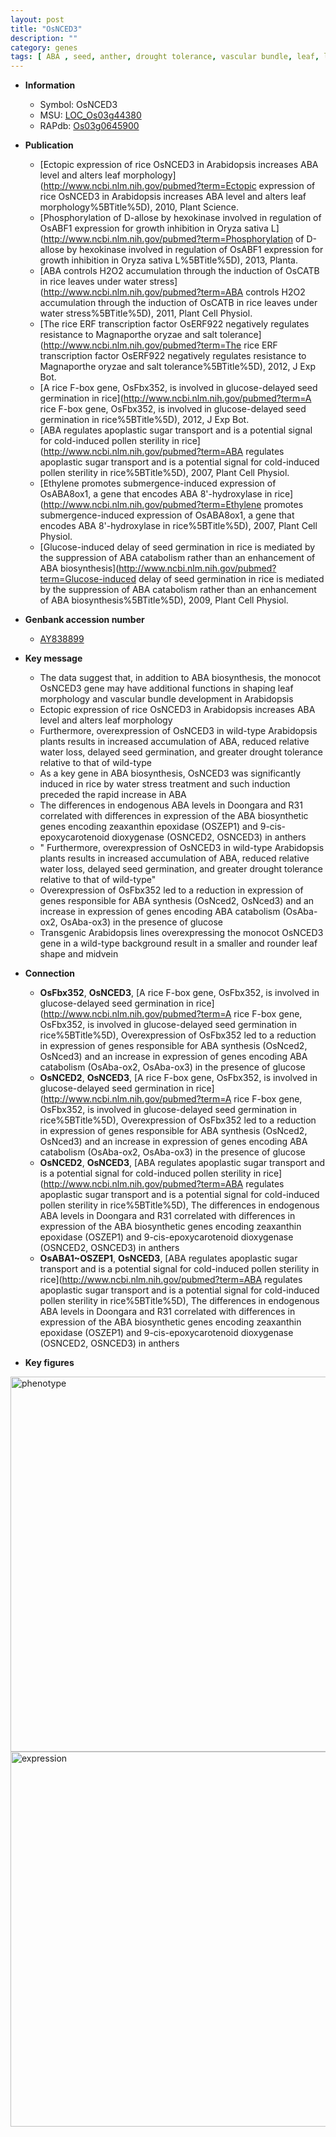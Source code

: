 ```yaml
---
layout: post
title: "OsNCED3"
description: ""
category: genes
tags: [ ABA , seed, anther, drought tolerance, vascular bundle, leaf, leaf shape, seed germination, drought]
---
```


* **Information**  
    + Symbol: OsNCED3  
    + MSU: [LOC_Os03g44380](http://rice.plantbiology.msu.edu/cgi-bin/ORF_infopage.cgi?orf=LOC_Os03g44380)  
    + RAPdb: [Os03g0645900](http://rapdb.dna.affrc.go.jp/viewer/gbrowse_details/irgsp1?name=Os03g0645900)  

* **Publication**  
    + [Ectopic expression of rice OsNCED3 in Arabidopsis increases ABA level and alters leaf morphology](http://www.ncbi.nlm.nih.gov/pubmed?term=Ectopic expression of rice OsNCED3 in Arabidopsis increases ABA level and alters leaf morphology%5BTitle%5D), 2010, Plant Science.
    + [Phosphorylation of D-allose by hexokinase involved in regulation of OsABF1 expression for growth inhibition in Oryza sativa L](http://www.ncbi.nlm.nih.gov/pubmed?term=Phosphorylation of D-allose by hexokinase involved in regulation of OsABF1 expression for growth inhibition in Oryza sativa L%5BTitle%5D), 2013, Planta.
    + [ABA controls H2O2 accumulation through the induction of OsCATB in rice leaves under water stress](http://www.ncbi.nlm.nih.gov/pubmed?term=ABA controls H2O2 accumulation through the induction of OsCATB in rice leaves under water stress%5BTitle%5D), 2011, Plant Cell Physiol.
    + [The rice ERF transcription factor OsERF922 negatively regulates resistance to Magnaporthe oryzae and salt tolerance](http://www.ncbi.nlm.nih.gov/pubmed?term=The rice ERF transcription factor OsERF922 negatively regulates resistance to Magnaporthe oryzae and salt tolerance%5BTitle%5D), 2012, J Exp Bot.
    + [A rice F-box gene, OsFbx352, is involved in glucose-delayed seed germination in rice](http://www.ncbi.nlm.nih.gov/pubmed?term=A rice F-box gene, OsFbx352, is involved in glucose-delayed seed germination in rice%5BTitle%5D), 2012, J Exp Bot.
    + [ABA regulates apoplastic sugar transport and is a potential signal for cold-induced pollen sterility in rice](http://www.ncbi.nlm.nih.gov/pubmed?term=ABA regulates apoplastic sugar transport and is a potential signal for cold-induced pollen sterility in rice%5BTitle%5D), 2007, Plant Cell Physiol.
    + [Ethylene promotes submergence-induced expression of OsABA8ox1, a gene that encodes ABA 8'-hydroxylase in rice](http://www.ncbi.nlm.nih.gov/pubmed?term=Ethylene promotes submergence-induced expression of OsABA8ox1, a gene that encodes ABA 8'-hydroxylase in rice%5BTitle%5D), 2007, Plant Cell Physiol.
    + [Glucose-induced delay of seed germination in rice is mediated by the suppression of ABA catabolism rather than an enhancement of ABA biosynthesis](http://www.ncbi.nlm.nih.gov/pubmed?term=Glucose-induced delay of seed germination in rice is mediated by the suppression of ABA catabolism rather than an enhancement of ABA biosynthesis%5BTitle%5D), 2009, Plant Cell Physiol.

* **Genbank accession number**  
    + [AY838899](http://www.ncbi.nlm.nih.gov/nuccore/AY838899)

* **Key message**  
    + The data suggest that, in addition to ABA biosynthesis, the monocot OsNCED3 gene may have additional functions in shaping leaf morphology and vascular bundle development in Arabidopsis
    + Ectopic expression of rice OsNCED3 in Arabidopsis increases ABA level and alters leaf morphology
    + Furthermore, overexpression of OsNCED3 in wild-type Arabidopsis plants results in increased accumulation of ABA, reduced relative water loss, delayed seed germination, and greater drought tolerance relative to that of wild-type
    + As a key gene in ABA biosynthesis, OsNCED3 was significantly induced in rice by water stress treatment and such induction preceded the rapid increase in ABA
    + The differences in endogenous ABA levels in Doongara and R31 correlated with differences in expression of the ABA biosynthetic genes encoding zeaxanthin epoxidase (OSZEP1) and 9-cis-epoxycarotenoid dioxygenase (OSNCED2, OSNCED3) in anthers
    + " Furthermore, overexpression of OsNCED3 in wild-type Arabidopsis plants results in increased accumulation of ABA, reduced relative water loss, delayed seed germination, and greater drought tolerance relative to that of wild-type"
    + Overexpression of OsFbx352 led to a reduction in expression of genes responsible for ABA synthesis (OsNced2, OsNced3) and an increase in expression of genes encoding ABA catabolism (OsAba-ox2, OsAba-ox3) in the presence of glucose
    + Transgenic Arabidopsis lines overexpressing the monocot OsNCED3 gene in a wild-type background result in a smaller and rounder leaf shape and midvein

* **Connection**  
    + __OsFbx352__, __OsNCED3__, [A rice F-box gene, OsFbx352, is involved in glucose-delayed seed germination in rice](http://www.ncbi.nlm.nih.gov/pubmed?term=A rice F-box gene, OsFbx352, is involved in glucose-delayed seed germination in rice%5BTitle%5D),  Overexpression of OsFbx352 led to a reduction in expression of genes responsible for ABA synthesis (OsNced2, OsNced3) and an increase in expression of genes encoding ABA catabolism (OsAba-ox2, OsAba-ox3) in the presence of glucose
    + __OsNCED2__, __OsNCED3__, [A rice F-box gene, OsFbx352, is involved in glucose-delayed seed germination in rice](http://www.ncbi.nlm.nih.gov/pubmed?term=A rice F-box gene, OsFbx352, is involved in glucose-delayed seed germination in rice%5BTitle%5D),  Overexpression of OsFbx352 led to a reduction in expression of genes responsible for ABA synthesis (OsNced2, OsNced3) and an increase in expression of genes encoding ABA catabolism (OsAba-ox2, OsAba-ox3) in the presence of glucose
    + __OsNCED2__, __OsNCED3__, [ABA regulates apoplastic sugar transport and is a potential signal for cold-induced pollen sterility in rice](http://www.ncbi.nlm.nih.gov/pubmed?term=ABA regulates apoplastic sugar transport and is a potential signal for cold-induced pollen sterility in rice%5BTitle%5D),  The differences in endogenous ABA levels in Doongara and R31 correlated with differences in expression of the ABA biosynthetic genes encoding zeaxanthin epoxidase (OSZEP1) and 9-cis-epoxycarotenoid dioxygenase (OSNCED2, OSNCED3) in anthers
    + __OsABA1~OSZEP1__, __OsNCED3__, [ABA regulates apoplastic sugar transport and is a potential signal for cold-induced pollen sterility in rice](http://www.ncbi.nlm.nih.gov/pubmed?term=ABA regulates apoplastic sugar transport and is a potential signal for cold-induced pollen sterility in rice%5BTitle%5D),  The differences in endogenous ABA levels in Doongara and R31 correlated with differences in expression of the ABA biosynthetic genes encoding zeaxanthin epoxidase (OSZEP1) and 9-cis-epoxycarotenoid dioxygenase (OSNCED2, OSNCED3) in anthers

* **Key figures**  
<img src="http://ricencode.github.io/images/OsNCED3.pheno.png" alt="phenotype"  style="width: 600px;"/>

<img src="http://ricencode.github.io/images/OsNCED3.exp.png" alt="expression"  style="width: 600px;"/>


